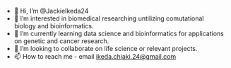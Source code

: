- 👋 Hi, I’m @JackieIkeda24
- 👀 I’m interested in biomedical researching untilizing comutational biology and bioinformatics.
- 🌱 I’m currently learning data science and bioinformatics for applications on genetic and cancer research. 
- 💞️ I’m looking to collaborate on life science or relevant projects.
- 📫 How to reach me - email <ikeda.chiaki.24@gmail.com>

<!---
JackieIkeda24/JackieIkeda24 is a ✨ special ✨ repository because its `README.md` (this file) appears on your GitHub profile.
You can click the Preview link to take a look at your changes.
--->
